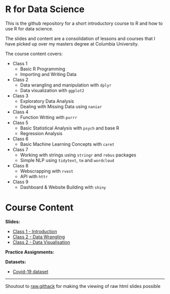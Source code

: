 # R for Data Science
This is the github repository for a short introductory course to R and how to use R for data science.

The slides and content are a consolidation of lessons and courses that I have picked up over my masters degree at Columbia University.

The course content covers:
- Class 1
  - Basic R Programming
  - Importing and Writing Data
- Class 2
  - Data wrangling and manipulation with `dplyr`
  - Data visualization with `ggplot2`
- Class 3
  - Exploratory Data Analysis
  - Dealing with Missing Data using `naniar`
- Class 4
  - Function Writing with `purrr`
- Class 5
  - Basic Statistical Analysis with `psych` and base R
  - Regression Analysis
- Class 6
  - Basic Machine Learning Concepts with `caret`
- Class 7
  - Working with strings using `stringr` and `rebus` packages
  - Simple NLP using `tidytext`, `tm` and `wordcloud`
- Class 8
  - Webscrapping with `rvest`
  - API with `httr`
- Class 9
  - Dashboard & Website Building with `shiny`

# Course Content
**Slides:**

- [Class 1 - Introduction](https://rawcdn.githack.com/gl2668/R_For_Data_Science/e08f498f62f2a363edcc6eeec009a0f463a5f972/slides/lesson_1.html)
- [Class 2 - Data Wrangling](https://rawcdn.githack.com/gl2668/R_For_Data_Science/9946f6ce338360232943970aa96ea61b00b979f5/slides/lesson_2.html)
- [Class 2 - Data Visualisation](https://rawcdn.githack.com/gl2668/R_For_Data_Science/741ca6395fd5d3fc1616151ff1bef561c64132af/slides/lesson_2_visualize_data.html)

**Practice Assignments:**

**Datasets:**

- [Covid-19 dataset](https://github.com/gl2668/R_For_Data_Science/blob/master/data/covid.csv)

***

Shoutout to [raw.githack](https://raw.githack.com/) for making the viewing of raw html slides possible
